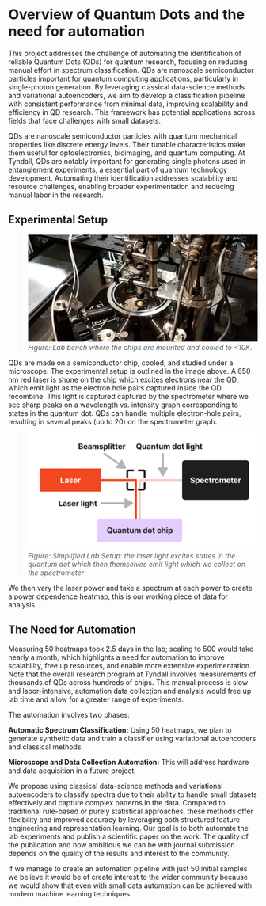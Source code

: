 # Overview of Quantum Dots and the need for automation

This project addresses the challenge of automating the identification of
reliable Quantum Dots (QDs) for quantum research, focusing on reducing manual
effort in spectrum classification. QDs are nanoscale semiconductor particles
important for quantum computing applications, particularly in single-photon
generation. By leveraging classical data-science methods and variational
autoencoders, we aim to develop a classification pipeline with consistent
performance from minimal data, improving scalability and efficiency in QD
research. This framework has potential applications across fields that face
challenges with small datasets.

QDs are nanoscale semiconductor particles with quantum mechanical properties
like discrete energy levels. Their tunable characteristics make them useful for
optoelectronics, bioimaging, and quantum computing. At Tyndall, QDs are notably
important for generating single photons used in entanglement experiments, a
essential part of quantum technology development. Automating their
identification addresses scalability and resource challenges, enabling broader
experimentation and reducing manual labor in the research.

## Experimental Setup

> ![](./images/lab.png) _Figure: Lab bench where the chips are mounted and cooled to <10K._


QDs are made on a semiconductor chip, cooled, and studied under a microscope.
The experimental setup is outlined in the image above. A 650 nm red laser is
shone on the chip which excites electrons near the QD, which emit light as the
electron hole pairs captured inside the QD recombine. This light is captured
captured by the spectrometer where we see  sharp peaks on a wavelength vs.
intensity graph corresponding to states in the quantum dot. QDs can handle
multiple electron-hole pairs, resulting in several peaks (up to 20) on the
spectrometer graph.

> ![](./images/pl.png) _Figure: Simplified Lab Setup: the laser light excites
> states in the quantum dot which then themselves emit light which we collect on
> the spectrometer_

We then vary the laser power and take a spectrum at each power to create a power
dependence heatmap, this is our working piece of data for analysis.

## The Need for Automation

Measuring 50 heatmaps took 2.5 days in the lab; scaling to 500 would take nearly
a month, which highlights a need for automation to improve scalability, free up
resources, and enable more extensive experimentation. Note that the overall
research program at Tyndall involves measurements of thousands of QDs across
hundreds of chips. This manual process is slow and labor-intensive,  automation
data collection and analysis would free up lab time and allow for a greater
range of experiments.

The automation involves two phases:

__Automatic Spectrum Classification:__ Using 50 heatmaps, we plan to generate
synthetic data and train a classifier using variational autoencoders and
classical methods.

__Microscope and Data Collection Automation:__ This will address hardware and
data acquisition in a future project.

We propose using classical data-science methods and variational autoencoders to
classify spectra due to their ability to handle small datasets effectively and
capture complex patterns in the data. Compared to traditional rule-based or
purely statistical approaches, these methods offer flexibility and improved
accuracy by leveraging both structured feature engineering and representation
learning. Our goal is to both automate the lab experiments and publish a
scientific paper on the work. The quality of the publication and how ambitious
we can be with journal submission depends on the quality of the results and
interest to the community.

If we manage to create an automation pipeline with just 50 initial samples we
believe it would be of create interest to the wider community because we would
show that even with small data automation can be achieved with modern machine
learning techniques. 

